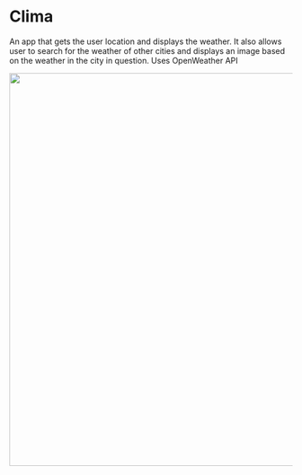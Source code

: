 

# Clima

An app that gets the user location and displays the weather. It also allows user to search for the weather of other cities and displays an image based on the weather in the city in question. Uses OpenWeather API

<img height="700" src="https://github.com/OdongoWaga/Clima-iOS12-master/blob/master/Assets/Sep-14-2019%2021-46-41.gif" />

